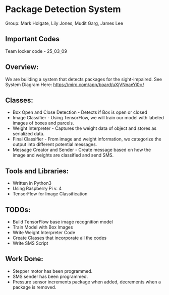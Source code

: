 # Package Detection System
Group: Mark Holgate, Lily Jones, Mudit Garg, James Lee

## Important Codes
Team locker code - 25_03_09

## Overview: 
We are building a system that detects packages for the sight-impaired. 
See System Diagram Here: https://miro.com/app/board/uXjVNnaeYi0=/

## Classes:
- Box Open and Close Detection - Detects if Box is open or closed
- Image Classifier - Using TensorFlow, we will train our model with labeled images of boxes and parcels.
- Weight Interpreter - Captures the weight data of object and stores as serialized data. 
- Final Classifier - From image and weight information, we categorize the output into different potential messages.
- Message Creator and Sender - Create message based on how the image and weights are classified and send SMS. 

## Tools and Libraries:
- Written in Python3
- Using Raspberry Pi v. 4
- TensorFlow for Image Classification


## TODOs:
- Build TensorFlow base image recognition model
- Train Model with Box Images
- Write Weight Interpreter Code
- Create Classes that incorporate all the codes
- Write SMS Script
  
## Work Done: 
- Stepper motor has been programmed.
- SMS sender has been programmed.
- Pressure sensor increments package when added, decrements when a package is removed.
 

